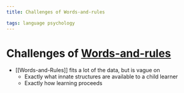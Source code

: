 ```yaml
---
title: Challenges of Words-and-rules

tags: language psychology 
---
```


# Challenges of [Words-and-rules](Words-and-Rules.md)
- [[Words-and-Rules]] fits a lot of the data, but is vague on
	- Exactly what innate structures are available to a child learner
	- Exactly how learning proceeds






































